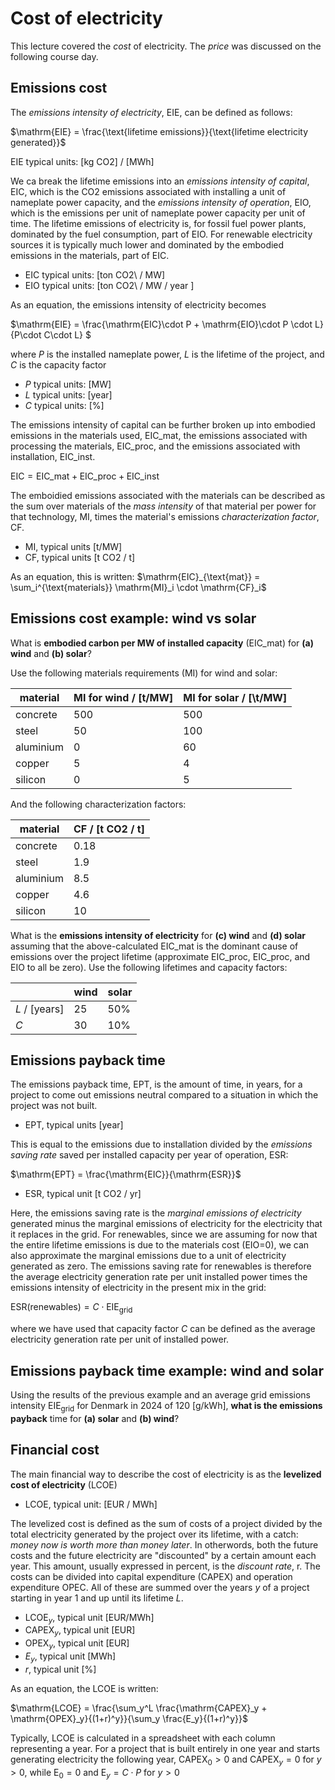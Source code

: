 Cost of electricity
===================

This lecture covered the *cost* of electricity. The *price* was discussed on the following course day.

Emissions cost
--------------

The _emissions intensity of electricity_, EIE, can be defined as follows:

$\mathrm{EIE} = \frac{\text{lifetime emissions}}{\text{lifetime electricity generated}}$

$\mathrm{EIE}$ typical units: \[kg CO2\] / \[MWh\]

We ca break the lifetime emissions into an _emissions intensity of capital_, EIC, which is the CO2 emissions associated with installing a unit of nameplate power capacity, and the _emissions intensity of operation_, EIO, which is the emissions per unit of nameplate power capacity per unit of time. The lifetime emissions of electricity is, for fossil fuel power plants, dominated by the fuel consumption, part of EIO. For renewable electricity sources it is typically much lower and dominated by the embodied emissions in the materials, part of EIC.

- $\mathrm{EIC}$ typical units: \[ton CO2\ / MW\]
- $\mathrm{EIO}$ typical units: \[ton CO2\ / MW / year \] 

As an equation, the emissions intensity of electricity becomes

$\mathrm{EIE} = \frac{\mathrm{EIC}\cdot P + \mathrm{EIO}\cdot P \cdot L}{P\cdot C\cdot L} $

where $P$ is the installed nameplate power, $L$ is the lifetime of the project, and $C$ is the capacity factor

- $P$ typical units: \[MW\]
- $L$ typical units: \[year\]
- $C$ typical units: \[%\]

The emissions intensity of capital can be further broken up into embodied emissions in the materials used, $\mathrm{EIC}\_\text{mat}$, 
the emissions associated with processing the materials, $\mathrm{EIC}\_\text{proc}$, 
and the emissions associated with installation, $\mathrm{EIC}\_\text{inst}$.

$\mathrm{EIC}= \mathrm{EIC}\_{\text{mat}} + \mathrm{EIC}\_{\text{proc}} + \mathrm{EIC}\_{\text{inst}}$

The emboidied emissions associated with the materials can be described as the sum over materials of the _mass intensity_ of that material per power for that technology, MI, times the material's emissions _characterization factor_, CF.

- $\mathrm{MI}$, typical units \[t/MW\]
- $\mathrm{CF}$, typical units \[t CO2 / t\]

As an equation, this is written:
$\mathrm{EIC}_{\text{mat}} = \sum_i^{\text{materials}} \mathrm{MI}_i \cdot \mathrm{CF}_i$

Emissions cost example: wind vs solar
-------------------------------------

What is **embodied carbon per MW of installed capacity** ($\mathrm{EIC}\_{\text{mat}}$) for **(a) wind** and **(b) solar**? 

Use the following materials requirements (MI) for wind and solar:

| material | MI for wind / \[t/MW\] | MI for solar / [\t/MW\] | 
|----------|------------------------|-------------------------|
|concrete  | 500                    | 500                     | 
|steel     | 50                     | 100                     | 
|aluminium | 0                      | 60                      | 
|copper    | 5                      | 4                       | 
|silicon   | 0                      | 5                       | 

And the following characterization factors:

| material | CF / \[t CO2 / t\] | 
|----------|--------------------|
|concrete  | 0.18               |
|steel     | 1.9                |
|aluminium | 8.5                |
|copper    | 4.6                |
|silicon   | 10                 |

What is the **emissions intensity of electricity** for **(c) wind** and **(d) solar** assuming that the above-calculated $\mathrm{EIC}\_{\text{mat}}$ is the dominant cause of emissions over the project lifetime (approximate $\mathrm{EIC}\_{\text{proc}}$, $\mathrm{EIC}\_{\text{proc}}$, and $\mathrm{EIO}$ to all be zero). Use the following lifetimes and capacity factors:

|                | wind | solar |
|----------------|------|-------|
|$L$ / \[years]  | 25   | 50%   |
|$C$             | 30   | 10%   |

Emissions payback time
----------------------

The emissions payback time, $\mathrm{EPT}$, is the amount of time, in years, for a project to come out emissions neutral compared to a situation in which the project was not built.

- $\mathrm{EPT}$, typical units \[year\]

This is equal to the emissions due to installation divided by the _emissions saving rate_ saved per installed capacity per year of operation, ESR:

$\mathrm{EPT} = \frac{\mathrm{EIC}}{\mathrm{ESR}}$

- $\mathrm{ESR}$, typical unit \[t CO2 / yr] 

Here, the emissions saving rate is the _marginal emissions of electricity_ generated minus the marginal emissions of electricity for the electricity that it replaces in the grid. For renewables, since we are assuming for now that the entire lifetime emissions is due to the materials cost (EIO=0), we can also approximate the marginal emissions due to a unit of electricity generated as zero. The emissions saving rate for renewables is therefore the average electricity generation rate per unit installed power times the emissions intensity of electricity in the present mix in the grid:

$\mathrm{ESR}(\text{renewables}) = C \cdot \mathrm{EIE}_{\text{grid}}$


where we have used that capacity factor $C$ can be defined as the average electricity generation rate per unit of installed power.



Emissions payback time example: wind and solar
----------------------------------------------

Using the results of the previous example and an average grid emissions intensity $\mathrm{EIE}_{\text{grid}}$ for Denmark in 2024 of 120 [g/kWh], **what is the emissions payback** time for **(a) solar** and **(b) wind**?


Financial cost
--------------
The main financial way to describe the cost of electricity is as the **levelized cost of electricity** (LCOE)

- LCOE, typical unit: \[EUR / MWh\]

The levelized cost is defined as the sum of costs of a project divided by the total electricity generated by the project over its lifetime, with a catch: _money now is worth more than money later_. In otherwords, both the future costs and the future electricity are "discounted" by a certain amount each year. This amount, usually expressed in percent, is the _discount rate_, r. The costs can be divided into capital expenditure ($\mathrm{CAPEX}$) and operation expenditure $\mathrm{OPEC}$. All of these are summed over the years $y$ of a project starting in year 1 and up until its lifetime $L$.

- $\mathrm{LCOE}_y$, typical unit \[EUR/MWh\]
- $\mathrm{CAPEX}_y$, typical unit \[EUR\]
- $\mathrm{OPEX}_y$, typical unit \[EUR\]
- $E_y$, typical unit \[MWh\]
- $r$, typical unit \[%\]

As an equation, the LCOE is written:

$\mathrm{LCOE} = \frac{\sum_y^L \frac{\mathrm{CAPEX}_y + \mathrm{OPEX}_y}{(1+r)^y}}{\sum_y \frac{E_y}{(1+r)^y}}$

Typically, LCOE is calculated in a spreadsheet with each column representing a year. For a project that is built entirely in one year and starts generating electricity the following year, $\mathrm{CAPEX}_0>0$ and $\mathrm{CAPEX}_y=0$ for $y>0$, while $\mathrm{E}_0=0$ and $\mathrm{E}_y=C \cdot P$ for $y>0$
